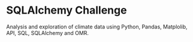 # SQLAlchemy Challenge
Analysis and exploration of climate data using Python, Pandas, Matplolib, API, SQL, SQLAlchemy and OMR.
